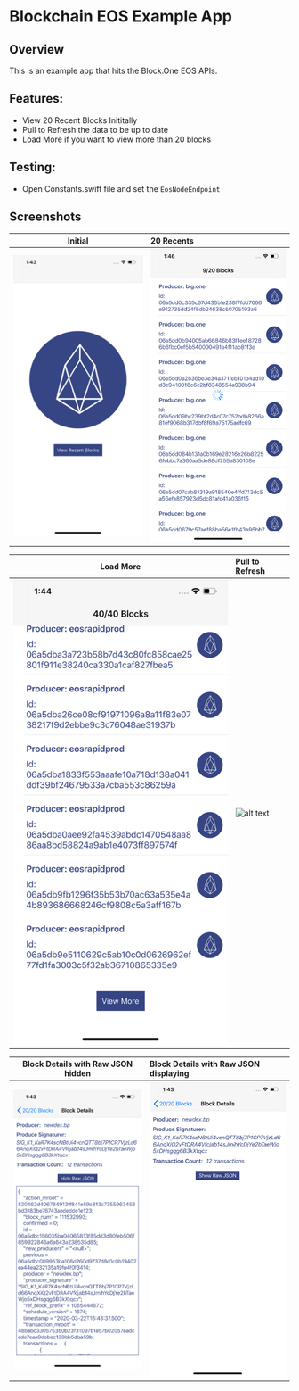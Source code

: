 # Blockchain EOS Example App

## Overview
This is an example app that hits the Block.One EOS APIs.

## Features:
- View 20 Recent Blocks Inititally
- Pull to Refresh the data to be up to date
- Load More if you want to view more than 20 blocks

## Testing:
- Open Constants.swift file and set the `EosNodeEndpoint`

## Screenshots
| Initial | 20 Recents |
|-----------------------------------------------------|:-------------|
| ![alt text](screenshots/1.Initial_Screen.png)       |![alt text](screenshots/2.Load_20_recent_blocks.png)|

| Load More                                           | Pull to Refresh | 
|-----------------------------------------------------|:-------------|
| ![alt text](screenshots/3.Load_more.png) | ![alt text](screenshots/6.Pull_to_refresh) |

| Block Details with Raw JSON hidden | Block Details with Raw JSON displaying 
|-------------------------------------------------------|:-------------|
| ![alt text](screenshots/4.Block_Details_ShowJSON.png) | ![alt text](screenshots/5.Block_Details_HideJSON.png) | 




